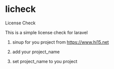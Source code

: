 # licheck
License Check

This is a simple license check for laravel 

1. sinup for you project from https://www.hi15.net

2. add your project_name

3. set project_name to you project

   
